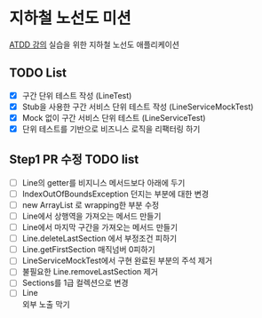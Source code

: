 # 지하철 노선도 미션

[ATDD 강의](https://edu.nextstep.camp/c/R89PYi5H) 실습을 위한 지하철 노선도 애플리케이션

## TODO List

- [x] 구간 단위 테스트 작성 (LineTest)
- [x] Stub을 사용한 구간 서비스 단위 테스트 작성 (LineServiceMockTest)
- [x] Mock 없이 구간 서비스 단위 테스트 (LineServiceTest)
- [x] 단위 테스트를 기반으로 비즈니스 로직을 리팩터링 하기

## Step1 PR 수정 TODO list

- [ ] Line의 getter를 비지니스 메서드보다 아래에 두기
- [ ] IndexOutOfBoundsException 던지는 부분에 대한 변경
- [ ] new ArrayList 로 wrapping한 부분 수정
- [ ] Line에서 상행역을 가져오는 메서드 만들기
- [ ] Line에서 마지막 구간을 가져오는 메서드 만들기
- [ ] Line.deleteLastSection 에서 부정조건 피하기
- [ ] Line.getFirstSection 매직넘버 0피하기
- [ ] LineServiceMockTest에서 구현 완료된 부분의 주석 제거
- [ ] 불필요한 Line.removeLastSection 제거
- [ ] Sections를 1급 컬렉션으로 변경
- [ ] Line<Section> 외부 노출 막기
